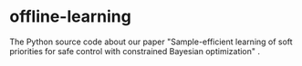 # offline-learning
The Python source code about our paper "Sample-efficient learning of soft priorities for safe control with constrained Bayesian optimization" .
